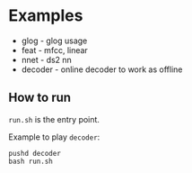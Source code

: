 # Examples

* glog - glog usage
* feat - mfcc, linear 
* nnet - ds2 nn
* decoder - online decoder to work as offline

## How to run

`run.sh` is the entry point.

Example to play `decoder`:

```
pushd decoder
bash run.sh
```

